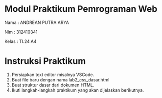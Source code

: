 # Modul Praktikum Pemrograman Web
Nama : ANDREAN PUTRA ARYA

Nim : 312410341

Kelas : TI.24.A4

# Instruksi Praktikum
1. Persiapkan text editor misalnya VSCode.
2. Buat file baru dengan nama lab2_css_dasar.html
3. Buat struktur dasar dari dokumen HTML.
4. Ikuti langkah-langkah praktikum yang akan dijelaskan berikutnya.
